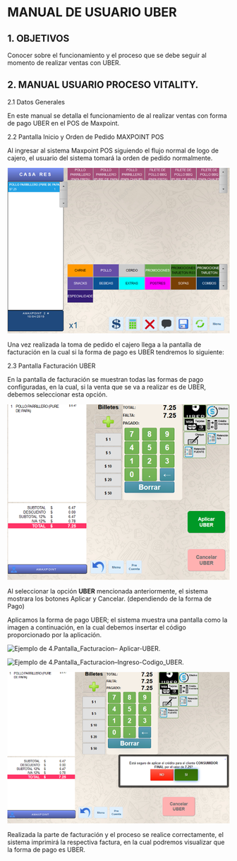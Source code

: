 # MANUAL DE USUARIO UBER
## 1.	OBJETIVOS

Conocer sobre el funcionamiento y el proceso que se debe seguir al momento de realizar ventas con UBER.

## 2.	MANUAL USUARIO PROCESO VITALITY. 

2.1	Datos Generales

En este manual se detalla el funcionamiento de al realizar ventas con forma de pago UBER en el POS de Maxpoint.

2.2	Pantalla Inicio y Orden de Pedido MAXPOINT POS

Al ingresar al sistema Maxpoint POS siguiendo el flujo normal de logo de cajero, el usuario del sistema tomará la orden de pedido normalmente.

![Ejemplo de 4.Pantalla_Orden Pedido-Flujo-Normal.](<4.Pantalla_Orden Pedido-Flujo-Normal.png>)

Una vez realizada la toma de pedido el cajero llega a la pantalla de facturación en la cual si la forma de pago es UBER tendremos lo siguiente:

2.3	Pantalla Facturación UBER 

En la pantalla de facturación se muestran todas las formas de pago configuradas, en la cual, si la venta que se va a realizar es de UBER, debemos seleccionar esta opción.

![Ejemplo de 4.Pantalla_Facturacion-UBER.](4.Pantalla_Facturacion-UBER.png)

Al seleccionar la opción **UBER** mencionada anteriormente, el sistema mostrara los botones Aplicar y Cancelar. (dependiendo de la forma de Pago)

Aplicamos la forma de pago UBER; el sistema muestra una pantalla como la imagen a continuación, en la cual debemos insertar el código proporcionado por la aplicación.  

![Ejemplo de 4.Pantalla_Facturacion– Aplicar-UBER.](<4.Pantalla_Facturacion– Aplicar-UBER.png>)

![Ejemplo de 4.Pantalla_Facturacion–Ingreso-Codigo_UBER.](4.Pantalla_Facturacion%E2%80%93Ingreso-Codigo_UBER.png)


![Ejemplo de 4.Pantalla_Facturacion_Aplicar_Credito_cliente-UBER.](4.Pantalla_Facturacion_Aplicar_Credito_cliente-UBER.png)

Realizada la parte de facturación y el proceso se realice correctamente, el sistema imprimirá la respectiva factura, en la cual podremos visualizar que la forma de pago es UBER.
